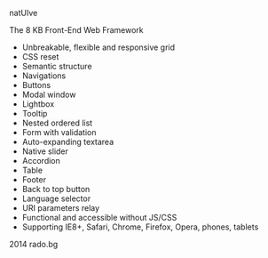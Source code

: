 natUIve

The 8 KB Front-End Web Framework

- Unbreakable, flexible and responsive grid
- CSS reset
- Semantic structure
- Navigations
- Buttons
- Modal window
- Lightbox
- Tooltip
- Nested ordered list
- Form with validation
- Auto-expanding textarea
- Native slider
- Accordion
- Table
- Footer
- Back to top button
- Language selector
- URI parameters relay
- Functional and accessible without JS/CSS
- Supporting IE8+, Safari, Chrome, Firefox, Opera, phones, tablets

2014 rado.bg
